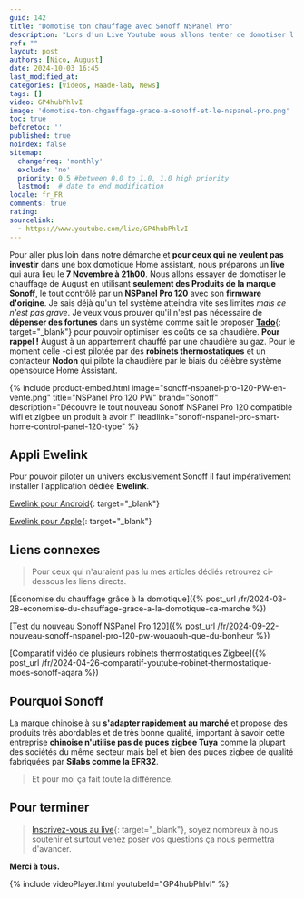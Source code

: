 ```yaml
---
guid: 142
title: "Domotise ton chauffage avec Sonoff NSPanel Pro"
description: "Lors d'un Live Youtube nous allons tenter de domotiser l'appartement d'August avec des produits de l'univers Sonoff, le tout piloté par le fameux NSPanel Pro 120 au firmware d'origine, nous espérons vous voir nombreux et répondre à vos questions."
ref: ""
layout: post
authors: [Nico, August]
date: 2024-10-03 16:45
last_modified_at: 
categories: [Videos, Haade-lab, News]
tags: []
video: GP4hubPhlvI
image: 'domotise-ton-chgauffage-grace-a-sonoff-et-le-nspanel-pro.png'
toc: true
beforetoc: ''
published: true
noindex: false
sitemap:
  changefreq: 'monthly'
  exclude: 'no'
  priority: 0.5 #between 0.0 to 1.0, 1.0 high priority
  lastmod:  # date to end modification
locale: fr_FR
comments: true
rating:  
sourcelink:
  - https://www.youtube.com/live/GP4hubPhlvI
---
```


Pour aller plus loin dans notre démarche et **pour ceux qui ne veulent pas investir** dans une box domotique Home assistant, nous préparons un **live** qui aura lieu le **7 Novembre à 21h00**. Nous allons essayer de domotiser le chauffage de August en utilisant **seulement des Produits de la marque Sonoff**, le tout contrôlé par un **NSPanel Pro 120** avec son **firmware d'origine**. 
Je sais déjà qu'un tel système atteindra vite ses limites *mais ce n'est pas grave*. Je veux vous prouver qu'il n'est pas nécessaire de **dépenser des fortunes** dans un système comme sait le proposer [**Tado**](https://www.tado.com/fr-fr?srsltid=AfmBOoqIrwpm3w9-kPj2b_ufXbK1ZMr7aPqjSl-xIVYc45kF71nd8vhM){: target="_blank"} pour pouvoir optimiser les coûts de sa chaudière. 
**Pour rappel !** August à un appartement chauffé par une chaudière au gaz. Pour le moment celle -ci est pilotée par des **robinets thermostatiques** et un contacteur **Nodon** qui pilote la chaudière par le biais du célèbre système opensource Home Assistant.

{% include product-embed.html image="sonoff-nspanel-pro-120-PW-en-vente.png" title="NSPanel Pro 120 PW" brand="Sonoff" description="Découvre le tout nouveau Sonoff NSPanel Pro 120 compatible wifi et zigbee un produit à avoir !" iteadlink="sonoff-nspanel-pro-smart-home-control-panel-120-type" %}

## Appli Ewelink

Pour pouvoir piloter un univers exclusivement Sonoff il faut impérativement installer l'application dédiée **Ewelink**.

[Ewelink pour Android](https://play.google.com/store/apps/details?id=com.coolkit&hl=fr){: target="_blank"}

[Ewelink pour Apple](https://apps.apple.com/us/app/ewelink/id1035163158){: target="_blank"}

## Liens connexes

> Pour ceux qui n'auraient pas lu mes articles dédiés retrouvez ci-dessous les liens directs.

[Économise du chauffage grâce à la domotique]({% post_url /fr/2024-03-28-economise-du-chauffage-grace-a-la-domotique-ca-marche %})

[Test du nouveau Sonoff NSPanel Pro 120]({% post_url /fr/2024-09-22-nouveau-sonoff-nspanel-pro-120-pw-wouaouh-que-du-bonheur %})

[Comparatif vidéo de plusieurs robinets thermostatiques Zigbee]({% post_url /fr/2024-04-26-comparatif-youtube-robinet-thermostatique-moes-sonoff-aqara %})

## Pourquoi Sonoff

La marque chinoise à su **s'adapter rapidement au marché** et propose des produits très abordables et de très bonne qualité, important à savoir cette entreprise **chinoise n'utilise pas de puces zigbee Tuya** comme la plupart des sociétés du même secteur mais bel et bien des puces zigbee de qualité fabriquées par **Silabs comme la EFR32**. 

> Et pour moi ça fait toute la différence.

## Pour terminer

> [Inscrivez-vous au live](https://www.youtube.com/live/GP4hubPhlvI){: target="_blank"}, soyez nombreux à nous soutenir et surtout venez poser vos questions ça nous permettra d'avancer.

**Merci à tous.**

{% include videoPlayer.html youtubeId="GP4hubPhlvI" %}


